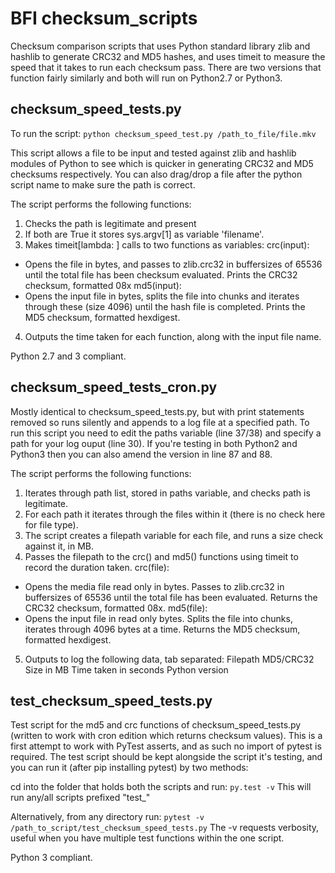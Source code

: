 # BFI checksum_scripts

Checksum comparison scripts that uses Python standard library zlib and hashlib to generate CRC32 and MD5 hashes, and uses timeit to measure the speed that it takes to run each checksum pass. There are two versions that function fairly similarly and both will run on Python2.7 or Python3.

## checksum_speed_tests.py

To run the script:
`python checksum_speed_test.py /path_to_file/file.mkv`

This script allows a file to be input and tested against zlib and hashlib modules of Python to see which is quicker in generating CRC32 and MD5 checksums respectively. You can also drag/drop a file after the python script name to make sure the path is correct.

The script performs the following functions:
1. Checks the path is legitimate and present
2. If both are True it stores sys.argv[1] as variable 'filename'.
3. Makes timeit[lambda: ] calls to two functions as variables:
  crc(input):
  - Opens the file in bytes, and passes to zlib.crc32 in buffersizes of 65536 until the total file
    has been checksum evaluated. Prints the CRC32 checksum, formatted 08x
  md5(input):
  - Opens the input file in bytes, splits the file into chunks and iterates through these (size 4096)
    until the hash file is completed. Prints the MD5 checksum, formatted hexdigest.
4. Outputs the time taken for each function, along with the input file name.

Python 2.7 and 3 compliant.

## checksum_speed_tests_cron.py

Mostly identical to checksum_speed_tests.py, but with print statements removed so runs silently and appends to a log file at a specified path. To run this script you need to edit the paths variable (line 37/38) and specify a path for your log ouput (line 30). If you're testing in both Python2 and Python3 then you can also amend the version in line 87 and 88.

The script performs the following functions:
1. Iterates through path list, stored in paths variable, and checks path is legitimate.
2. For each path it iterates through the files within it (there is no check here for file type).
3. The script creates a filepath variable for each file, and runs a size check against it, in MB.
4. Passes the filepath to the crc() and md5() functions using timeit to record the duration taken.
  crc(file):
  - Opens the media file read only in bytes. Passes to zlib.crc32 in buffersizes of 65536 until the
    total file has been evaluated. Returns the CRC32 checksum, formatted 08x.
  md5(file):
  - Opens the input file in read only bytes. Splits the file into chunks, iterates through 4096
    bytes at a time. Returns the MD5 checksum, formatted hexdigest.
5. Outputs to log the following data, tab separated:
   Filepath     MD5/CRC32      Size in MB      Time taken in seconds       Python version

## test_checksum_speed_tests.py

Test script for the md5 and crc functions of checksum_speed_tests.py (written to work with cron edition which returns checksum values). This is a first attempt to work with PyTest asserts, and as such no import of pytest is required. The test script should be kept alongside the script it's testing, and you can run it (after pip installing pytest) by two methods:

cd into the folder that holds both the scripts and run:
`py.test -v`
This will run any/all scripts prefixed "test_"

Alternatively, from any directory run:
`pytest -v /path_to_script/test_checksum_speed_tests.py`
The -v requests verbosity, useful when you have multiple test functions within the one script.

Python 3 compliant.

